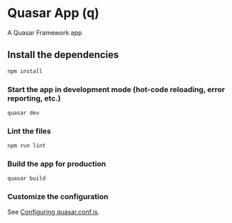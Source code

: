 # Quasar App (q)

A Quasar Framework app

## Install the dependencies
```bash
npm install
```

### Start the app in development mode (hot-code reloading, error reporting, etc.)
```bash
quasar dev
```

### Lint the files
```bash
npm run lint
``` 
 
### Build the app for production
```bash
quasar build 
```

### Customize the configuration
See [Configuring quasar.conf.js](https://quasar.dev/quasar-cli/quasar-conf-js).
  